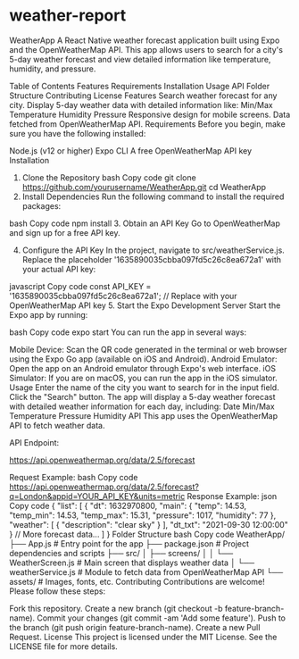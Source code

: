 # weather-report
WeatherApp
A React Native weather forecast application built using Expo and the OpenWeatherMap API. This app allows users to search for a city's 5-day weather forecast and view detailed information like temperature, humidity, and pressure.

Table of Contents
Features
Requirements
Installation
Usage
API
Folder Structure
Contributing
License
Features
Search weather forecast for any city.
Display 5-day weather data with detailed information like:
Min/Max Temperature
Humidity
Pressure
Responsive design for mobile screens.
Data fetched from OpenWeatherMap API.
Requirements
Before you begin, make sure you have the following installed:

Node.js (v12 or higher)
Expo CLI
A free OpenWeatherMap API key
Installation
1. Clone the Repository
bash
Copy code
git clone https://github.com/yourusername/WeatherApp.git
cd WeatherApp
2. Install Dependencies
Run the following command to install the required packages:

bash
Copy code
npm install
3. Obtain an API Key
Go to OpenWeatherMap and sign up for a free API key.

4. Configure the API Key
In the project, navigate to src/weatherService.js. Replace the placeholder '1635890035cbba097fd5c26c8ea672a1' with your actual API key:

javascript
Copy code
const API_KEY = '1635890035cbba097fd5c26c8ea672a1';  // Replace with your OpenWeatherMap API key
5. Start the Expo Development Server
Start the Expo app by running:

bash
Copy code
expo start
You can run the app in several ways:

Mobile Device: Scan the QR code generated in the terminal or web browser using the Expo Go app (available on iOS and Android).
Android Emulator: Open the app on an Android emulator through Expo's web interface.
iOS Simulator: If you are on macOS, you can run the app in the iOS simulator.
Usage
Enter the name of the city you want to search for in the input field.
Click the "Search" button.
The app will display a 5-day weather forecast with detailed weather information for each day, including:
Date
Min/Max Temperature
Pressure
Humidity
API
This app uses the OpenWeatherMap API to fetch weather data.

API Endpoint:

https://api.openweathermap.org/data/2.5/forecast

Request Example:
bash
Copy code
https://api.openweathermap.org/data/2.5/forecast?q=London&appid=YOUR_API_KEY&units=metric
Response Example:
json
Copy code
{
  "list": [
    {
      "dt": 1632970800,
      "main": {
        "temp": 14.53,
        "temp_min": 14.53,
        "temp_max": 15.31,
        "pressure": 1017,
        "humidity": 77
      },
      "weather": [
        {
          "description": "clear sky"
        }
      ],
      "dt_txt": "2021-09-30 12:00:00"
    }
    // More forecast data...
  ]
}
Folder Structure
bash
Copy code
WeatherApp/
├── App.js                # Entry point for the app
├── package.json          # Project dependencies and scripts
├── src/
│   ├── screens/
│   │   └── WeatherScreen.js   # Main screen that displays weather data
│   └── weatherService.js      # Module to fetch data from OpenWeatherMap API
└── assets/              # Images, fonts, etc.
Contributing
Contributions are welcome! Please follow these steps:

Fork this repository.
Create a new branch (git checkout -b feature-branch-name).
Commit your changes (git commit -am 'Add some feature').
Push to the branch (git push origin feature-branch-name).
Create a new Pull Request.
License
This project is licensed under the MIT License. See the LICENSE file for more details.
